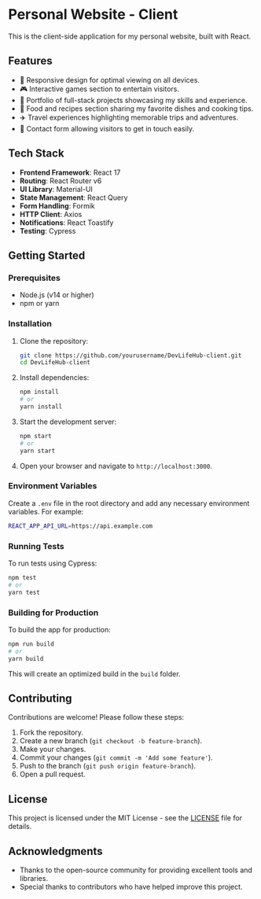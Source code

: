
# Personal Website - Client

This is the client-side application for my personal website, built with React.

## Features

- 📱 Responsive design for optimal viewing on all devices.
- 🎮 Interactive games section to entertain visitors.
- 💼 Portfolio of full-stack projects showcasing my skills and experience.
- 🍳 Food and recipes section sharing my favorite dishes and cooking tips.
- ✈️ Travel experiences highlighting memorable trips and adventures.
- 📝 Contact form allowing visitors to get in touch easily.

## Tech Stack

- **Frontend Framework**: React 17
- **Routing**: React Router v6
- **UI Library**: Material-UI
- **State Management**: React Query
- **Form Handling**: Formik
- **HTTP Client**: Axios
- **Notifications**: React Toastify
- **Testing**: Cypress

## Getting Started

### Prerequisites

- Node.js (v14 or higher)
- npm or yarn

### Installation

1. Clone the repository:
   ```bash
   git clone https://github.com/yourusername/DevLifeHub-client.git
   cd DevLifeHub-client
   ```

2. Install dependencies:
   ```bash
   npm install
   # or
   yarn install
   ```

3. Start the development server:
   ```bash
   npm start
   # or
   yarn start
   ```

4. Open your browser and navigate to `http://localhost:3000`.

### Environment Variables

Create a `.env` file in the root directory and add any necessary environment variables. For example:
```bash
REACT_APP_API_URL=https://api.example.com
```

### Running Tests

To run tests using Cypress:
```bash
npm test
# or
yarn test
```

### Building for Production

To build the app for production:
```bash
npm run build
# or
yarn build
```

This will create an optimized build in the `build` folder.

## Contributing

Contributions are welcome! Please follow these steps:

1. Fork the repository.
2. Create a new branch (`git checkout -b feature-branch`).
3. Make your changes.
4. Commit your changes (`git commit -m 'Add some feature'`).
5. Push to the branch (`git push origin feature-branch`).
6. Open a pull request.

## License

This project is licensed under the MIT License - see the [LICENSE](LICENSE) file for details.

## Acknowledgments

- Thanks to the open-source community for providing excellent tools and libraries.
- Special thanks to contributors who have helped improve this project.
